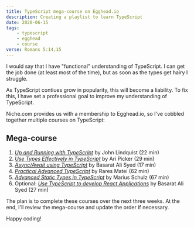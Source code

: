 ```yaml
---
title: TypeScript mega-course on Egghead.io
description: Creating a playlist to learn TypeScript
date: 2020-06-15
tags:
    - typescript
    - egghead
    - course
verse: Romans 5:14,15
---
```


I would say that I have "functional" understanding of TypeScript. I can get the job done (at least most of the time), but as soon as the types get hairy I struggle.

As TypeScript contiues grow in popularity, this will become a liability. To fix this, I have set a professional goal to improve my understanding of TypeScript.

Niche.com provides us with a membership to Egghead.io, so I've cobbled together multiple courses on TypeScript:

## Mega-course

1. [_Up and Running with TypeScript_](https://egghead.io/courses/up-and-running-with-typescript) by John Lindquist (22 min)
2. [_Use Types Effectively in TypeScript_](https://egghead.io/courses/use-types-effectively-in-typescript) by Ari Picker (29 min)
3. [_Async/Await using TypeScript_](https://egghead.io/courses/async-await-using-typescript) by Basarat Ali Syed (17 min)
4. [_Practical Advanced TypeScript_](https://egghead.io/courses/practical-advanced-typescript) by Rares Matei (62 min)
5. [_Advanced Static Types in TypeScript_](https://egghead.io/courses/advanced-static-types-in-typescript) by Marius Schulz (67 min)
6. Optional: [_Use TypeScript to develop React Applications_](https://egghead.io/courses/use-typescript-to-develop-react-applications) by Basarat Ali Syed (27 min)

The plan is to complete these courses over the next three weeks. At the end, I'll review the mega-course and update the order if necessary.

Happy coding!